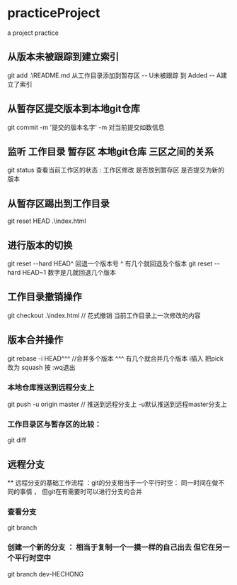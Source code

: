 # practiceProject
a project practice
## 从版本未被跟踪到建立索引
git add .\README.md   从工作目录添加到暂存区      -- U未被跟踪   到 Added -- A建立了索引

##  从暂存区提交版本到本地git仓库
git commit -m '提交的版本名字'     -m 对当前提交如数信息

## 监听 工作目录 暂存区 本地git仓库 三区之间的关系 
git status    查看当前工作区的状态 : 工作区修改   是否放到暂存区   是否提交为新的版本

## 从暂存区踢出到工作目录 
git reset HEAD .\index.html

## 进行版本的切换
git  reset --hard HEAD^ 回退一个版本号  ^ 有几个就回退及个版本
git reset --hard HEAD~1   数字是几就回退几个版本

## 工作目录撤销操作
git checkout .\index.html   // 花式撤销 当前工作目录上一次修改的内容 

## 版本合并操作

git rebase -i HEAD^^^   //合并多个版本 ^^^ 有几个就合并几个版本  i插入  把pick 改为 squash 按 :wq退出


### 本地仓库推送到远程分支上
git  push -u origin master      // 推送到远程分支上   -u默认推送到远程master分支上


### 工作目录区与暂存区的比较：
git diff  


## 远程分支
 ** 远程分支的基础工作流程 ：git的分支相当于一个平行时空： 同一时间在做不同的事情 ， 但git在有需要时可以进行分支的合并

 ### 查看分支
 git branch   

 ### 创建一个新的分支 ： 相当于复制一个一摸一样的自己出去 但它在另一个平行时空中
 git branch dev-HECHONG



